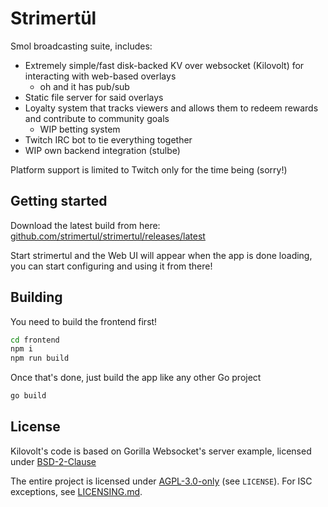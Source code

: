 # Strimertül

Smol broadcasting suite, includes:

- Extremely simple/fast disk-backed KV over websocket (Kilovolt) for interacting with web-based overlays
  - oh and it has pub/sub
- Static file server for said overlays
- Loyalty system that tracks viewers and allows them to redeem rewards and contribute to community goals
  - WIP betting system
- Twitch IRC bot to tie everything together
- WIP own backend integration (stulbe)

Platform support is limited to Twitch only for the time being (sorry!)

## Getting started

Download the latest build from here: [github.com/strimertul/strimertul/releases/latest](https://github.com/strimertul/strimertul/releases/latest)

Start strimertul and the Web UI will appear when the app is done loading, you can start configuring and using it from there!

## Building

You need to build the frontend first!

```sh
cd frontend
npm i
npm run build
```

Once that's done, just build the app like any other Go project

```sh
go build
```

## License

Kilovolt's code is based on Gorilla Websocket's server example, licensed under [BSD-2-Clause](https://github.com/gorilla/websocket/blob/master/LICENSE)

The entire project is licensed under [AGPL-3.0-only](LICENSE) (see `LICENSE`). For ISC exceptions, see [LICENSING.md](LICENSING.md).
